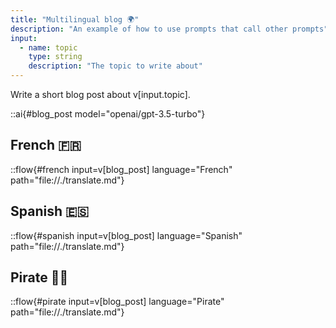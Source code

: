 ```yaml
---
title: "Multilingual blog 🌍"
description: "An example of how to use prompts that call other prompts"
input:
  - name: topic
    type: string
    description: "The topic to write about"
---
```


<!-- When a prompt calls another prompt it's a bit like one function calling another in software. 

You create sub-prompts that do one thing really well and reuse those throughout your projects.

It's extremely useful when you've got a chain of prompts where each part needs quite different instructions/personas and you don't want all the context from previous generations to be passed in. -->

Write a short blog post about v[input.topic].

::ai{#blog_post model="openai/gpt-3.5-turbo"}

<!-- To create a prompt node type /prompt then select the prompt you want to run in the sidebar and provide the inputs. 
Inputs can be references to variables or literal values.

Here we have created a prompt that will translate an input into the given language. We run it multiple times to get outputs in French, Spanish and Pirate 🏴‍☠️ -->

## French 🇫🇷

<!-- When a prompt is called none of the context from the current prompt is included other than the values passed as inputs -->

::flow{#french input=v[blog_post] language="French" path="file://./translate.md"}

## Spanish 🇪🇸

::flow{#spanish input=v[blog_post] language="Spanish" path="file://./translate.md"}

## Pirate 🏴‍☠️

::flow{#pirate input=v[blog_post] language="Pirate" path="file://./translate.md"}